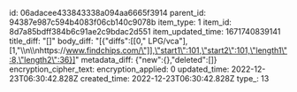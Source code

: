 id: 06adacee433843338a094aa6665f3914
parent_id: 94387e987c594b4083f06cb140c9078b
item_type: 1
item_id: 8d7a85bdff384b6c91ae2c9bdac2d551
item_updated_time: 1671740839141
title_diff: "[]"
body_diff: "[{\"diffs\":[[0,\" LPG/vca\"],[1,\"\\\n\\\nhttps://www.findchips.com/\"]],\"start1\":101,\"start2\":101,\"length1\":8,\"length2\":36}]"
metadata_diff: {"new":{},"deleted":[]}
encryption_cipher_text: 
encryption_applied: 0
updated_time: 2022-12-23T06:30:42.828Z
created_time: 2022-12-23T06:30:42.828Z
type_: 13